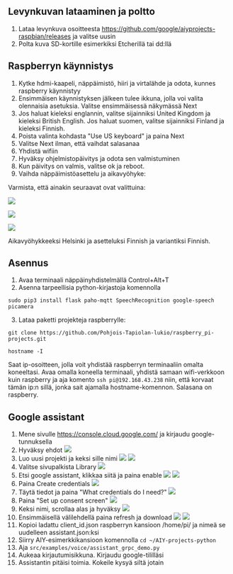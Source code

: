 ## Levynkuvan lataaminen ja poltto
1. Lataa levynkuva osoitteesta https://github.com/google/aiyprojects-raspbian/releases ja valitse uusin
2. Polta kuva SD-kortille esimerkiksi Etcherillä tai dd:llä

## Raspberryn käynnistys
1. Kytke hdmi-kaapeli, näppäimistö, hiiri ja virtalähde ja odota, kunnes raspberry käynnistyy
2. Ensimmäisen käynnistyksen jälkeen tulee ikkuna, jolla voi valita olennaisia asetuksia. Valitse ensimmäisessä näkymässä Next
3. Jos haluat kieleksi englannin, valitse sijainniksi United Kingdom ja kieleksi British English. Jos haluat suomen, valitse sijainniksi Finland ja kieleksi Finnish.
4. Poista valinta kohdasta "Use US keyboard" ja paina Next
5. Valitse Next ilman, että vaihdat salasanaa
6. Yhdistä wifiin
7. Hyväksy ohjelmistopäivitys ja odota sen valmistuminen
8. Kun päivitys on valmis, valitse ok ja reboot.
9. Vaihda näppäimistöasettelu ja aikavyöhyke:

Varmista, että ainakin seuraavat ovat valittuina:


![](https://raw.githubusercontent.com/Samelikameli/python-aalto/master/guides/images/configuration.png)

![](https://raw.githubusercontent.com/Samelikameli/python-aalto/master/guides/images/interfaces.png)

![](https://raw.githubusercontent.com/Samelikameli/python-aalto/master/guides/images/localisation.png)

Aikavyöhykkeeksi Helsinki ja asetteluksi Finnish ja variantiksi Finnish.

## Asennus

1. Avaa terminaali näppäinyhdistelmällä Control+Alt+T
2. Asenna tarpeellisia python-kirjastoja komennolla 
```
sudo pip3 install flask paho-mqtt SpeechRecognition google-speech picamera 
```
3. Lataa paketti projekteja raspberrylle:
```
git clone https://github.com/Pohjois-Tapiolan-lukio/raspberry_pi-projects.git
```

```
hostname -I
```
Saat ip-osoitteen, jolla voit yhdistää raspberryn terminaaliin omalta koneeltasi. Avaa omalla koneella terminaali, yhdistä samaan wifi-verkkoon kuin raspberry ja aja komento `ssh pi@192.168.43.238` niin, että korvaat tämän ip:n sillä, jonka sait ajamalla hostname-komennon. Salasana on raspberry.

## Google assistant
1. Mene sivulle https://console.cloud.google.com/ ja kirjaudu google-tunnuksella
2. Hyväksy ehdot
![](https://raw.githubusercontent.com/Samelikameli/python-aalto/master/guides/images/login.png)
3. Luo uusi projekti ja keksi sille nimi
![](https://raw.githubusercontent.com/Samelikameli/python-aalto/master/guides/images/createproject.png)
![](https://raw.githubusercontent.com/Samelikameli/python-aalto/master/guides/images/projectname.png)
4. Valitse sivupalkista Library
![](https://raw.githubusercontent.com/Samelikameli/python-aalto/master/guides/images/library.png)
5. Etsi google assistant, klikkaa siitä ja paina enable
![](https://raw.githubusercontent.com/Samelikameli/python-aalto/master/guides/images/assistant1.png)
![](https://raw.githubusercontent.com/Samelikameli/python-aalto/master/guides/images/assistant2.png)
6. Paina Create credentials
![](https://raw.githubusercontent.com/Samelikameli/python-aalto/master/guides/images/credentials1.png)
7. Täytä tiedot ja paina "What credentials do I need?"
![](https://raw.githubusercontent.com/Samelikameli/python-aalto/master/guides/images/credentials2.png)
8. Paina "Set up consent screen"
![](https://raw.githubusercontent.com/Samelikameli/python-aalto/master/guides/images/oauth.png)
9. Keksi nimi, scrollaa alas ja hyväksy
![](https://raw.githubusercontent.com/Samelikameli/python-aalto/master/guides/images/oauthname.png)
10. Ensimmäisellä välilehdellä paina refresh ja download
![](https://raw.githubusercontent.com/Samelikameli/python-aalto/master/guides/images/credentials3.png)
![](https://raw.githubusercontent.com/Samelikameli/python-aalto/master/guides/images/credentials4.png)
11. Kopioi ladattu client_id.json raspberryn kansioon /home/pi/ ja nimeä se uudelleen assistant.json:ksi
12. Siirry AIY-esimerkkikansioon komennolla `cd ~/AIY-projects-python`
13. Aja `src/examples/voice/assistant_grpc_demo.py`
14. Aukeaa kirjautumisikkuna. Kirjaudu google-tililläsi
15. Assistantin pitäisi toimia. Kokeile kysyä siltä jotain
